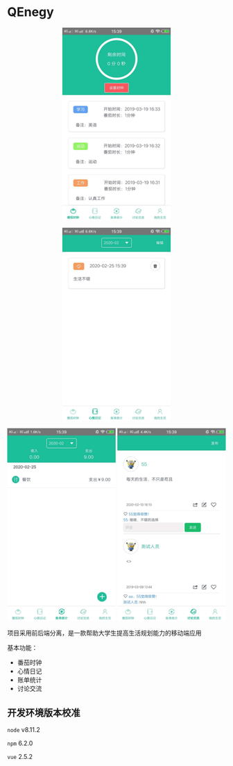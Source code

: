 # QEnegy

<div align=center>
  <img width="250" src="https://github.com/2585479524/git_pic/blob/master/QEnergy/Tomato.jpg"/>
  
  <img width="250" src="https://github.com/2585479524/git_pic/blob/master/QEnergy/Diary.jpg"/><br>

  <img width="250" src="https://github.com/2585479524/git_pic/blob/master/QEnergy/Bill.jpg"/>
  
  <img width="250" src="https://github.com/2585479524/git_pic/blob/master/QEnergy/Discuss.jpg"/>
</div>

项目采用前后端分离，是一款帮助大学生提高生活规划能力的移动端应用

基本功能：
- 番茄时钟
- 心情日记
- 账单统计
- 讨论交流

## 开发环境版本校准

```node``` v8.11.2

```npm``` 6.2.0

```vue``` 2.5.2

